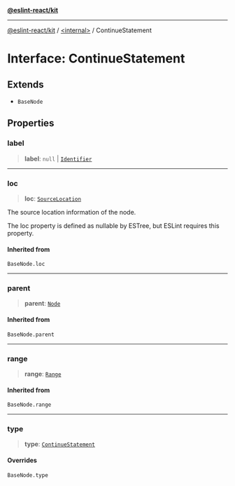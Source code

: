 [**@eslint-react/kit**](../../README.md)

***

[@eslint-react/kit](../../README.md) / [\<internal\>](../README.md) / ContinueStatement

# Interface: ContinueStatement

## Extends

- `BaseNode`

## Properties

### label

> **label**: `null` \| [`Identifier`](Identifier.md)

***

### loc

> **loc**: [`SourceLocation`](SourceLocation.md)

The source location information of the node.

The loc property is defined as nullable by ESTree, but ESLint requires this property.

#### Inherited from

`BaseNode.loc`

***

### parent

> **parent**: [`Node`](../type-aliases/Node.md)

#### Inherited from

`BaseNode.parent`

***

### range

> **range**: [`Range`](../type-aliases/Range.md)

#### Inherited from

`BaseNode.range`

***

### type

> **type**: [`ContinueStatement`](../README.md#continuestatement)

#### Overrides

`BaseNode.type`
